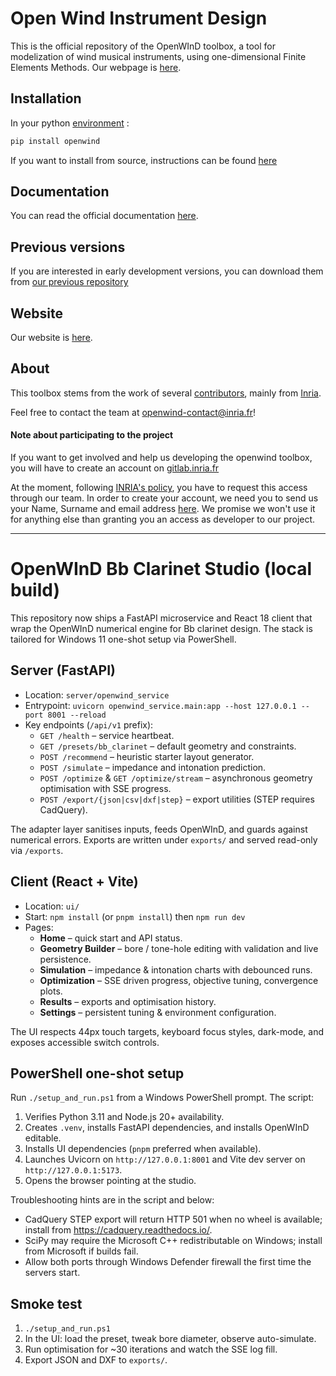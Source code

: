 # Open Wind Instrument Design

This is the official repository of the  OpenWInD toolbox, a tool for modelization
of wind musical instruments, using one-dimensional Finite Elements Methods.
Our webpage is [here](https://openwind.inria.fr/).

## Installation

In your python [environment](https://docs.python.org/3/library/venv.html) :

```sh
pip install openwind
```

If you want to install from source, instructions can be found [here](https://files.inria.fr/openwind/docs/quickstart.html#install-from-source)

## Documentation

You can read the official documentation [here](https://files.inria.fr/openwind/docs).

## Previous versions

If you are interested in early development versions, you can download them from  [our previous repository](https://gitlab.inria.fr/openwind/release/-/releases)

## Website

Our website is [here](https://openwind.inria.fr/).

## About

This toolbox stems from the work of several [contributors](https://openwind.inria.fr/contributions/), mainly from [Inria](https://www.inria.fr/).

Feel free to contact the team at [openwind-contact@inria.fr](mailto:openwind-contact@inria.fr)!

#### Note about participating to the project

If you want to get involved and help us developing the openwind toolbox, you will have to create an account on [gitlab.inria.fr](https://gitlab.inria.fr/)

At the moment, following [INRIA's policy](https://gitlab.inria.fr/siteadmin/doc/-/wikis/home#gitlab-accounts), you have to request this access through our team. In order to create your account, we need you to send us your Name, Surname and email address [here](mailto:openwind-contact@inria.fr). We promise we won't use it for anything else than granting you an access as developer to our project.

---

# OpenWInD Bb Clarinet Studio (local build)

This repository now ships a FastAPI microservice and React 18 client that wrap the OpenWInD
numerical engine for Bb clarinet design. The stack is tailored for Windows 11 one-shot setup via
PowerShell.

## Server (FastAPI)

* Location: `server/openwind_service`
* Entrypoint: `uvicorn openwind_service.main:app --host 127.0.0.1 --port 8001 --reload`
* Key endpoints (`/api/v1` prefix):
  * `GET /health` – service heartbeat.
  * `GET /presets/bb_clarinet` – default geometry and constraints.
  * `POST /recommend` – heuristic starter layout generator.
  * `POST /simulate` – impedance and intonation prediction.
  * `POST /optimize` & `GET /optimize/stream` – asynchronous geometry optimisation with SSE progress.
  * `POST /export/{json|csv|dxf|step}` – export utilities (STEP requires CadQuery).

The adapter layer sanitises inputs, feeds OpenWInD, and guards against numerical errors.
Exports are written under `exports/` and served read-only via `/exports`.

## Client (React + Vite)

* Location: `ui/`
* Start: `npm install` (or `pnpm install`) then `npm run dev`
* Pages:
  * **Home** – quick start and API status.
  * **Geometry Builder** – bore / tone-hole editing with validation and live persistence.
  * **Simulation** – impedance & intonation charts with debounced runs.
  * **Optimization** – SSE driven progress, objective tuning, convergence plots.
  * **Results** – exports and optimisation history.
  * **Settings** – persistent tuning & environment configuration.

The UI respects 44px touch targets, keyboard focus styles, dark-mode, and exposes accessible switch controls.

## PowerShell one-shot setup

Run `./setup_and_run.ps1` from a Windows PowerShell prompt. The script:

1. Verifies Python 3.11 and Node.js 20+ availability.
2. Creates `.venv`, installs FastAPI dependencies, and installs OpenWInD editable.
3. Installs UI dependencies (`pnpm` preferred when available).
4. Launches Uvicorn on `http://127.0.0.1:8001` and Vite dev server on `http://127.0.0.1:5173`.
5. Opens the browser pointing at the studio.

Troubleshooting hints are in the script and below:

* CadQuery STEP export will return HTTP 501 when no wheel is available; install from https://cadquery.readthedocs.io/.
* SciPy may require the Microsoft C++ redistributable on Windows; install from Microsoft if builds fail.
* Allow both ports through Windows Defender firewall the first time the servers start.

## Smoke test

1. `./setup_and_run.ps1`
2. In the UI: load the preset, tweak bore diameter, observe auto-simulate.
3. Run optimisation for ~30 iterations and watch the SSE log fill.
4. Export JSON and DXF to `exports/`.

